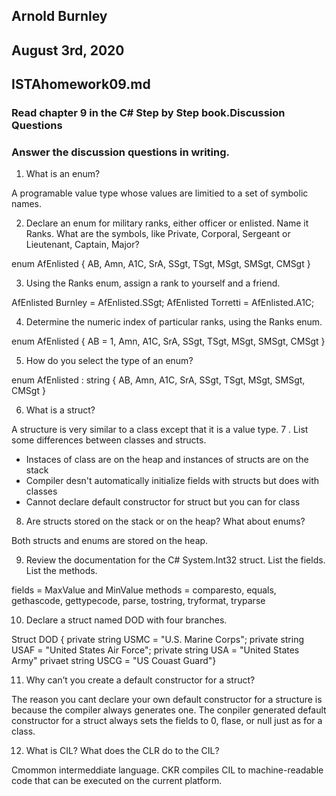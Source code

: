 ## Arnold Burnley
## August 3rd, 2020
## ISTAhomework09.md



### Read chapter 9 in the C# Step by Step book.Discussion Questions
### Answer the discussion questions in writing.

1. What is an enum?

A programable value type whose values are limitied to a set of symbolic names. 

2. Declare an enum for military ranks, either officer or enlisted. Name it Ranks. What are the symbols,
like Private, Corporal, Sergeant or Lieutenant, Captain, Major?

enum AfEnlisted { AB, Amn, A1C, SrA, SSgt, TSgt, MSgt, SMSgt, CMSgt }

3. Using the Ranks enum, assign a rank to yourself and a friend.

AfEnlisted Burnley = AfEnlisted.SSgt;
AfEnlisted Torretti = AfEnlisted.A1C;

4. Determine the numeric index of particular ranks, using the Ranks enum.

enum AfEnlisted { AB = 1, Amn, A1C, SrA, SSgt, TSgt, MSgt, SMSgt, CMSgt }

5. How do you select the type of an enum?

enum AfEnlisted : string { AB, Amn, A1C, SrA, SSgt, TSgt, MSgt, SMSgt, CMSgt }

6. What is a struct?

A structure is very similar to a class except that it is a value type. 
7
. List some differences between classes and structs.

* Instaces of class are on the heap and instances of structs are on the stack
* Compiler desn't automatically initialize fields with structs but does with classes
* Cannot declare default constructor for struct but you can for class

8. Are structs stored on the stack or on the heap? What about enums?

Both structs and enums are stored on the heap.

9. Review the documentation for the C# System.Int32 struct. List the fields. List the methods.

fields = MaxValue and MinValue
methods = comparesto, equals, gethascode, gettypecode, parse, tostring, tryformat, tryparse

10. Declare a struct named DOD with four branches.

Struct DOD
{ private string USMC = "U.S. Marine Corps";
private string USAF = "United States Air Force";
private string USA = "United States Army"
privaet string USCG = "US Couast Guard"}

11. Why can’t you create a default constructor for a struct?

The reason you cant declare your own default constructor for a structure is because the compiler always generates one.
The conpiler generated default constructor for a struct always sets the fields to 0, flase, or null just as for a class. 

12. What is CIL? What does the CLR do to the CIL?

Cmommon intermeddiate language.
CKR compiles CIL to machine-readable code that can be executed on the current platform.

